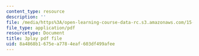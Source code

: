 ```yaml
---
content_type: resource
description: ''
file: /media/https%3A/open-learning-course-data-rc.s3.amazonaws.com/15-071-the-analytics-edge-spring-2017/8a4868b1675ea7784eaf603df499afee_Goo1EUY-Y8M.pdf
file_type: application/pdf
resourcetype: Document
title: 3play pdf file
uid: 8a4868b1-675e-a778-4eaf-603df499afee
---
```

